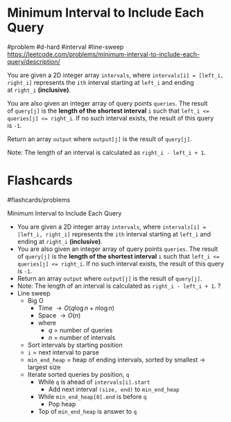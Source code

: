 # Minimum Interval to Include Each Query
#problem #d-hard #interval #line-sweep
https://leetcode.com/problems/minimum-interval-to-include-each-query/description/

You are given a 2D integer array `intervals`, where `intervals[i] = [left_i, right_i]` represents the `ith` interval starting at `left_i` and ending at `right_i` **(inclusive)**.

You are also given an integer array of query points `queries`. The result of `query[j]` is the **length of the shortest interval** `i` such that `left_i <= queries[j] <= right_i`. If no such interval exists, the result of this query is `-1`.

Return an array `output` where `output[j]` is the result of `query[j]`.

Note: The length of an interval is calculated as `right_i - left_i + 1`.

# Flashcards
#flashcards/problems 

Minimum Interval to Include Each Query
- You are given a 2D integer array `intervals`, where `intervals[i] = [left_i, right_i]` represents the `ith` interval starting at `left_i` and ending at `right_i` **(inclusive)**.
- You are also given an integer array of query points `queries`. The result of `query[j]` is the **length of the shortest interval** `i` such that `left_i <= queries[j] <= right_i`. If no such interval exists, the result of this query is `-1`.
- Return an array `output` where `output[j]` is the result of `query[j]`.
- Note: The length of an interval is calculated as `right_i - left_i + 1`.
?
- Line sweep
	- Big O
		- Time $\to O(q \log n + n \log n)$
		- Space $\to O(n)$
		- where
			- $q$ = number of queries
			- $n$ = number of intervals
	- Sort intervals by starting position
	- `i` = next interval to parse
	- `min_end_heap` = heap of ending intervals, sorted by smallest $\to$ largest size
	- Iterate sorted queries by position, `q`
		- While `q` is ahead of `intervals[i].start`
			- Add next interval `(size, end)` to `min_end_heap`
		- While `min_end_heap[0].end` is before `q`
			- Pop heap
		- Top of `min_end_heap` is answer to `q`
<!--SR:!2025-01-14,2,230-->